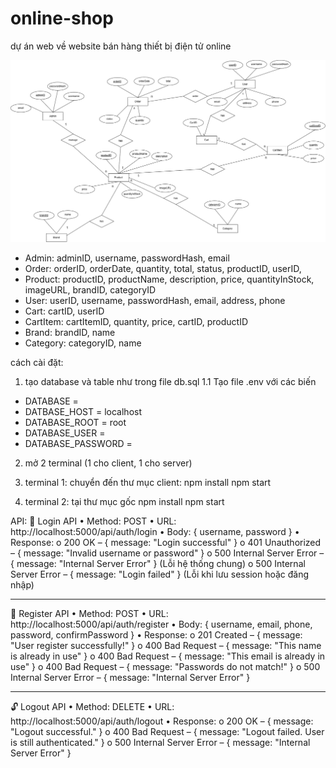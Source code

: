 # online-shop
dự án web về website bán hàng thiết bị điện tử online

![ERD Diagram](/public/erd_diagram.png)


- Admin: adminID, username, passwordHash, email
- Order: orderID, orderDate, quantity, total, status, productID, userID,
- Product: productID, productName, description, price, quantityInStock, imageURL, brandID, categoryID
- User: userID, username, passwordHash, email, address, phone
- Cart: cartID, userID
- CartItem: cartItemID, quantity, price, cartID, productID
- Brand: brandID, name
- Category: categoryID, name


cách cài đặt:

1. tạo database và table như trong file db.sql
1.1 Tạo file .env với các biến 
  - DATABASE = 
  - DATBASE_HOST = localhost
  - DATABASE_ROOT = root
  - DATABASE_USER = 
  - DATABASE_PASSWORD = 

2. mở 2 terminal (1 cho client, 1 cho server)

3. terminal 1: chuyển đến thư mục client:
  npm install
  npm start
4. terminal 2: tại thư mục gốc
  npm install
  npm start



API:
🔐 Login API
•	Method: POST
•	URL: http://localhost:5000/api/auth/login
•	Body:
{ username, password }
•	Response:
o	200 OK – { message: "Login successful" }
o	401 Unauthorized – { message: "Invalid username or password" }
o	500 Internal Server Error – { message: "Internal Server Error" } (Lỗi hệ thống chung)
o	500 Internal Server Error – { message: "Login failed" } (Lỗi khi lưu session hoặc đăng nhập)
________________________________________
📝 Register API
•	Method: POST
•	URL: http://localhost:5000/api/auth/register
•	Body:
{ username, email, phone, password, confirmPassword }
•	Response:
o	201 Created – { message: "User register successfully!" }
o	400 Bad Request – { message: "This name is already in use" }
o	400 Bad Request – { message: "This email is already in use" }
o	400 Bad Request – { message: "Passwords do not match!" }
o	500 Internal Server Error – { message: "Internal Server Error" }
________________________________________
🔓 Logout API
•	Method: DELETE
•	URL: http://localhost:5000/api/auth/logout
•	Response:
o	200 OK – { message: "Logout successful." }
o	400 Bad Request – { message: "Logout failed. User is still authenticated." }
o	500 Internal Server Error – { message: "Internal Server Error" }

